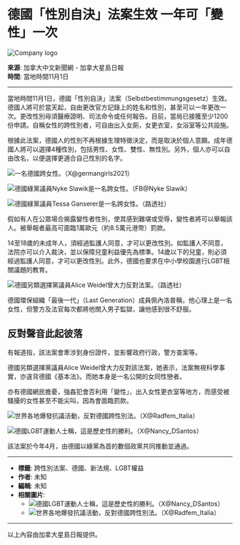 # 德國「性別自決」法案生效 一年可「變性」一次

![Company logo](https://www.singtao.ca/wp-content/themes/singtaoca2019/images/logo.png)

**來源**: 加拿大中文新聞網 - 加拿大星島日報  
**時間**: 當地時間11月1日

---

當地時間11月1日，德國「性別自決」法案（Selbstbestimmungsgesetz）生效。德國人將可於當天起，自由更改官方記錄上的姓名和性別，甚至可以一年更改一次。更改性別毋須醫療證明、司法命令或任何報告。目前，當局已接獲至少1200份申請。自稱女性的跨性別者，可自由出入女廁，女更衣室，女浴室等公共設施。

根據此法案，德國人的性別不再根據生理特徵決定，而是取決於個人意願。成年德國人將可以選擇4種性別，包括男性、女性、雙性、無性別。另外，個人亦可以自由改名，以便選擇更適合自己性別的名字。

![一名德國跨女性。（X@germangirls2021）](https://image.hkhl.hk/f/1024p0/0x0/100/none/b3806c9be0055af49f40526f0c8b4c4f/2024-11/03112024_057_X.jpg)

![德國綠黨議員Nyke Slawik是一名跨女性。（FB@Nyke Slawik）](https://image.hkhl.hk/f/1024p0/0x0/100/none/389b0024add0f5c300e54aaf05a58482/2024-11/03112024_060_FB.jpg)

![德國綠黨議員Tessa Ganserer是一名跨女性。（路透社）](https://image.hkhl.hk/f/1024p0/0x0/100/none/6d83333739af03439bf08a9078370a1b/2024-11/03112024_058_Reuter.png)

假如有人在公眾場合揭露變性者性別，使其感到難堪或受辱，變性者將可以舉報該人。被舉報者最高可面臨1萬歐元（約8.5萬元港幣）罰款。

14至18歲的未成年人，須經過監護人同意，才可以更改性別。如監護人不同意，法院亦可以介入裁決，並以保障兒童利益優先為標準。14歲以下的兒童，則必須經過監護人同意，才可以更改性別。此外，德國也要求在中小學校園進行LGBT相關議題的教育。

![德國另類選擇黨議員Alice Weidel曾大力反對法案。（路透社）](https://image.hkhl.hk/f/1024p0/0x0/100/none/a279f7c4dd74be3377864044c3b1d68c/2024-11/03112024_061_Reuter.jpg)

德國環保組織「最後一代」（Last Generation）成員佩內洛普稱，他心理上是一名女性，但警方及法官每次都將他關入男子監獄，讓他感到很不舒服。

## 反對聲音此起彼落

有報道指，該法案會牽涉到身份證件，並影響政府行政，警方查案等。

德國另類選擇黨議員Alice Weidel曾大力反對該法案，她表示，法案無視科學事實，亦違背德國《基本法》。而她本身是一名公開的女同性戀者。

亦有德國網民擔憂，強姦犯會否利用「變性」，出入女性更衣室等地方，而感受被騷擾的女性甚至不能尖叫，因為會面臨罰款。

![世界各地爆發抗議活動，反對德國跨性別法。（X@Radfem_Italia）](https://image.hkhl.hk/f/1024p0/0x0/100/none/0e9dbdc630aab47ca39cd90552e79830/2024-11/03112024_053_X.jpg)

![德國LGBT運動人士稱，這是歷史性的勝利。（X@Nancy_DSantos）](https://image.hkhl.hk/f/1024p0/0x0/100/none/484661502f6a5ef9d9d0d637524f0902/2024-11/03112024_052_X.jpg)

該法案於今年4月，由德國以綠黨為首的數個政黨共同推動並通過。

--- 

- **標籤**: 跨性別法案、德國、新法規、LGBT權益  
- **作者**: 未知  
- **編輯**: 未知  
- **相關圖片**: 
  - ![德國LGBT運動人士稱，這是歷史性的勝利。（X@Nancy_DSantos）](https://image.hkhl.hk/f/1024p0/0x0/100/none/6b3e20d9b8a7f11a33ede9a65bb806a7/2024-11/03112024_050_X.jpg)
  - ![世界各地爆發抗議活動，反對德國跨性別法。（X@Radfem_Italia）](https://image.hkhl.hk/f/1024p0/0x0/100/none/4051ddc669a6a0543a7926d83c637d5b/2024-11/03112024_054_X.jpg)

---

以上內容由加拿大星島日報提供。